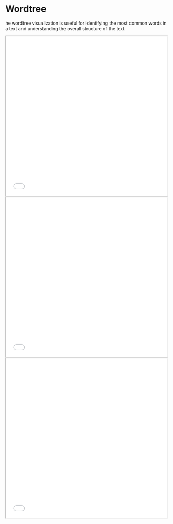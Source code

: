 # Wordtree

he wordtree visualization is useful for identifying the most common words in a text and understanding the overall structure of the text.

<iframe src="docs/_static/wordtree_climate_geo.html" width="100%" height="500px">
  <p>The wordtree of climate in geoscience ngrams from Elsevier OA CC-BY</p>
</iframe>

<iframe src="docs/_static/wordtree_climate_social_science.html" width="100%" height="500px">
  <p>The wordtree of climate in socicial science ngrams from Elsevier OA CC-BY</p>
</iframe>

<iframe src="docs/_static/wordtree_life_medicine.html" width="100%" height="500px">
  <p>The wordtree of life in medicien ngrams from Elsevier OA CC-BY</p>
</iframe>